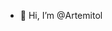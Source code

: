 - 👋 Hi, I’m @Artemitol


<!---
Artemitol/Artemitol is a ✨ special ✨ repository because its `README.md` (this file) appears on your GitHub profile.
You can click the Preview link to take a look at your changes.
--->
